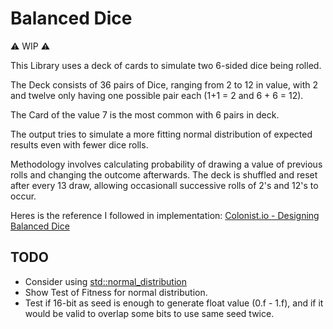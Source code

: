 # Balanced Dice

:warning: WIP :warning:

This Library uses a deck of cards to simulate two 6-sided dice being rolled.

The Deck consists of 36 pairs of Dice, ranging from 2 to 12 in value, with 2 and twelve only having one possible pair each (1+1 = 2 and 6 + 6 = 12).

The Card of the value 7 is the most common with 6 pairs in deck.

The output tries to simulate a more fitting normal distribution of expected results even with fewer dice rolls.

Methodology involves calculating probability of drawing a value of previous rolls and changing the outcome afterwards. The deck is shuffled and reset after every 13 draw, allowing occasionall successive rolls of 2's and 12's to occur.

Heres is the reference I followed in implementation: [Colonist.io - Designing Balanced Dice](https://blog.colonist.io/designing-balanced-dice/)

## TODO
- Consider using [std::normal_distribution](https://en.cppreference.com/w/cpp/numeric/random/normal_distribution)
- Show Test of Fitness for normal distribution.
- Test if 16-bit as seed is enough to generate float value (0.f - 1.f), and if it would be valid to overlap some bits to use same seed twice.